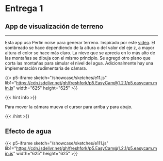 # Entrega 1

## App de visualización de terreno

***
Esta app usa Perlin noise para generar terreno. Inspirado por este [video](https://www.youtube.com/watch?v=IKB1hWWedMk).
El sombreado se hace dependiendo de la altura o del valor del eje z, a mayor altura el color se hace más claro. La nieve 
que se aprecia en lo más alto de las montañas se dibuja con el mismo principio. Se agregó otro plano que corta
las montañas para simular el nivel del agua. Adicionalmente hay una implementación rudimentaria de cámara.


{{< p5-iframe sketch="/showcase/sketches/e11.js" lib1="https://cdn.jsdelivr.net/gh/freshfork/p5.EasyCam@1.2.1/p5.easycam.min.js" width="625" height="625" >}}


{{< hint info >}} 

Para mover la cámara mueva el cursor para arriba y para abajo.


{{< /hint >}}



## Efecto de agua


{{< p5-iframe sketch="/showcase/sketches/e111.js" lib1="https://cdn.jsdelivr.net/gh/freshfork/p5.EasyCam@1.2.1/p5.easycam.min.js" width="625" height="625" >}}


